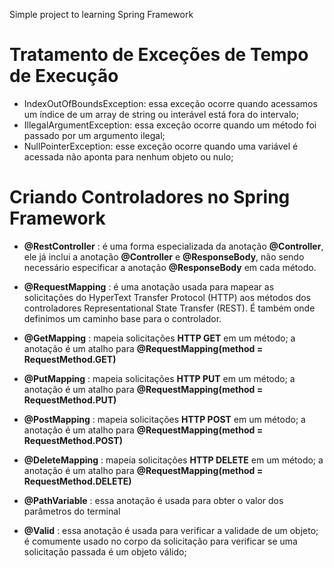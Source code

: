 Simple project to learning Spring Framework


#  Tratamento de Exceções de Tempo de Execução

* IndexOutOfBoundsException: essa exceção ocorre quando acessamos um índice de um array de string ou interável está fora do intervalo;
* IllegalArgumentException: essa exceção ocorre quando um método foi passado por um argumento ilegal;
* NullPointerException: esse exceção ocorre quando uma variável é acessada não aponta para nenhum objeto ou nulo;

# Criando Controladores no Spring Framework

* __@RestController__ : é uma forma especializada da anotação __@Controller__, ele já inclui a anotação __@Controller__ e __@ResponseBody__, não sendo necessário especificar a anotação __@ResponseBody__ em cada método.

* __@RequestMapping__ : é uma anotação usada para mapear as solicitações do HyperText Transfer Protocol (HTTP) aos métodos dos controladores Representational State Transfer (REST). É também onde definimos um caminho base para o controlador.

* __@GetMapping__ : mapeia solicitações __HTTP GET__ em um método; a anotação é um atalho para __@RequestMapping(method = RequestMethod.GET)__

* __@PutMapping__ : mapeia solicitações __HTTP PUT__ em um método; a anotação é um atalho para __@RequestMapping(method = RequestMethod.PUT)__

* __@PostMapping__ : mapeia solicitações __HTTP POST__ em um método; a anotação é um atalho para __@RequestMapping(method = RequestMethod.POST)__

* __@DeleteMapping__ : mapeia solicitações __HTTP DELETE__ em um método; a anotação é um atalho para __@RequestMapping(method = RequestMethod.DELETE)__ 

* __@PathVariable__ : essa anotação é usada para obter o valor dos parâmetros do terminal

* __@Valid__ : essa anotação é usada para verificar a validade de um objeto; é comumente usado no corpo da solicitação para verificar se uma solicitação passada é um objeto válido;
